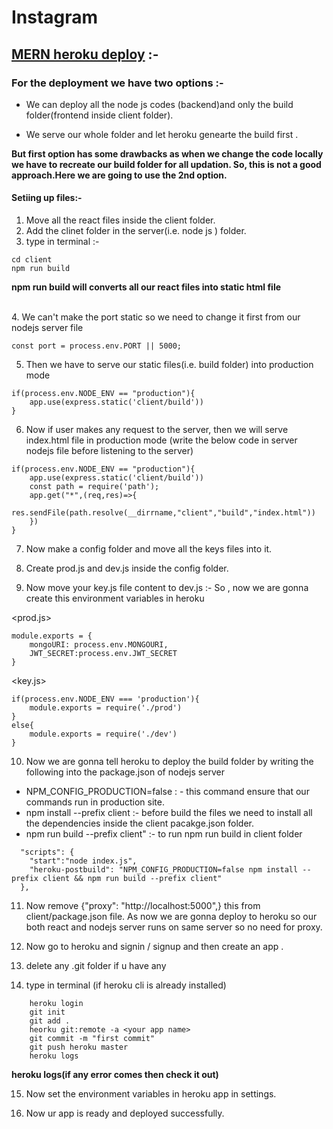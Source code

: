 
# Instagram

## <u>MERN heroku deploy</u> :-

###   For the deployment we have two options :-

*   We can deploy all the node js codes (backend)and only the build folder(frontend inside client folder).

*   We serve our whole folder and let heroku  genearte the build first .



<strong>But first option  has some drawbacks as when we change the code locally we have to recreate our build folder for all updation. So, this is not a good approach.Here we are going to use the 2nd option.</strong>


####    Setiing up files:-

1. Move all the react files inside the client folder.
2. Add the clinet folder in the server(i.e. node js ) folder.
3.  type in terminal :-
```
cd client
npm run build
```
<strong>npm run build will converts all our react files into static html file</strong>

<br>
4.  We can't make the port static so we need to change it first from our nodejs server file

```
const port = process.env.PORT || 5000;
```

5.  Then we have to serve our static files(i.e. build folder) into production mode
```
if(process.env.NODE_ENV == "production"){
    app.use(express.static('client/build'))
}
```

6.  Now if user makes any request to the server, then we will serve index.html file in production mode
(write the below code in server nodejs file before listening to the server)

```
if(process.env.NODE_ENV == "production"){
    app.use(express.static('client/build'))
    const path = require('path');
    app.get("*",(req,res)=>{
        res.sendFile(path.resolve(__dirrname,"client","build","index.html"))
    })
}
```

7. Now make a config folder and move all the keys files into it.

8. Create prod.js and dev.js inside the config folder.

9.  Now move your key.js file content to dev.js :-
So , now  we are gonna create this environment variables in heroku

<prod.js>

```
module.exports = {
    mongoURI: process.env.MONGOURI,
    JWT_SECRET:process.env.JWT_SECRET
}
```


<key.js>

```
if(process.env.NODE_ENV === 'production'){
    module.exports = require('./prod')
}
else{
    module.exports = require('./dev')
}

```

10.  Now we are gonna tell heroku to deploy the build folder by writing the following into the package.json of nodejs server

*   NPM_CONFIG_PRODUCTION=false : - this command ensure that our commands run in production site.
*   npm install --prefix client :- before build the files we need to install all the dependencies inside the client pacakge.json folder.
*   npm run build --prefix client" :- to run npm run build in client folder
	
```
  "scripts": {
    "start":"node index.js",
    "heroku-postbuild": "NPM_CONFIG_PRODUCTION=false npm install --prefix client && npm run build --prefix client"
  },
```

11.  Now remove {"proxy": "http://localhost:5000",} this from client/package.json file. As now we are gonna deploy to heroku so our both react and nodejs server runs on same server so no need for proxy.


12. Now go to heroku and signin / signup and then create an app .

13. delete any .git folder if u have any

14. type in terminal (if heroku cli is already installed)
```
    heroku login
	git init
	git add .
	heorku git:remote -a <your app name>
	git commit -m "first commit"
	git push heroku master
	heroku logs
```
<strong>heroku logs(if any error comes then check it out)</strong>

15. Now set the environment variables in heroku app in settings.

16. Now ur app is ready and deployed successfully.



